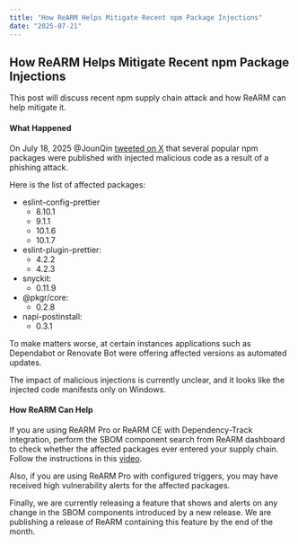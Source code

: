 ```yaml
---
title: "How ReARM Helps Mitigate Recent npm Package Injections"
date: "2025-07-21"
---
```


## How ReARM Helps Mitigate Recent npm Package Injections

This post will discuss recent npm supply chain attack and how ReARM can help mitigate it.

#### What Happened

On July 18, 2025 @JounQin [tweeted on X](https://x.com/JounQin/status/1946297662069993690) that several popular npm packages were published with injected malicious code as a result of a phishing attack.

Here is the list of affected packages:

- eslint-config-prettier
  - 8.10.1
  - 9.1.1
  - 10.1.6
  - 10.1.7
- eslint-plugin-prettier:
  - 4.2.2
  - 4.2.3
- snyckit:
  - 0.11.9
- @pkgr/core:
  - 0.2.8
- napi-postinstall:
  - 0.3.1

To make matters worse, at certain instances applications such as Dependabot or Renovate Bot were offering affected versions as automated updates.

The impact of malicious injections is currently unclear, and it looks like the injected code manifests only on Windows.

#### How ReARM Can Help

If you are using ReARM Pro or ReARM CE with Dependency-Track integration, perform the SBOM component search from ReARM dashboard to check whether the affected packages ever entered your supply chain. Follow the instructions in this [video](https://www.youtube.com/watch?v=a1VPDgqG1FA).

Also, if you are using ReARM Pro with configured triggers, you may have received high vulnerability alerts for the affected packages. 

Finally, we are currently releasing a feature that shows and alerts on any change in the SBOM components introduced by a new release. We are publishing a release of ReARM containing this feature by the end of the month.